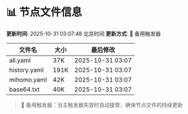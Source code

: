 # 📊 节点文件信息

**更新时间**: 2025-10-31 03:07:48 北京时间
**更新方式**: 🔄 备用触发器

| 文件名 | 大小 | 最后修改 |
|--------|------|----------|
| all.yaml | 37K | 2025-10-31 03:07 |
| history.yaml | 191K | 2025-10-31 03:07 |
| mihomo.yaml | 42K | 2025-10-31 03:07 |
| base64.txt | 40K | 2025-10-31 03:07 |

> 🔄 备用触发器：当主触发器失效时自动接管，确保节点文件的持续更新
